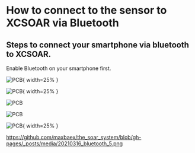 # How to connect to the sensor to XCSOAR via Bluetooth 


## Steps to connect your smartphone via bluetooth to XCSOAR. 
Enable Bluetooth on your smartphone first. 

![PCB](./_posts/media/20210316_bluetooth_1.png){ width=25% }

![PCB](../_posts/media/20210316_bluetooth_2.png){ width=25% }

![PCB](./_posts/media/20210316_bluetooth_3.png)

![PCB](../_posts/media/20210316_bluetooth_4.png)

![PCB](https://github.com/maxbaex/the_soar_system/blob/gh-pages/_posts/media/20210316_bluetooth_5.png){ width=25% }


https://github.com/maxbaex/the_soar_system/blob/gh-pages/_posts/media/20210316_bluetooth_5.png